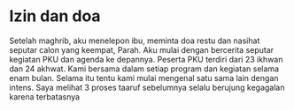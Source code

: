# Izin dan doa
Setelah maghrib, aku menelepon ibu, meminta doa restu dan nasihat seputar calon yang keempat, Parah. Aku mulai dengan bercerita seputar kegiatan PKU dan agenda ke depannya. Peserta PKU terdiri dari 23 ikhwan dan 24 akhwat. Kami bersama dalam setiap program dan kegiatan selama enam bulan. Selama itu tentu kami mulai mengenal satu sama lain dengan intens. Saya melihat 3 proses taaruf sebelumnya selalu berujung kegagalan karena terbatasnya 